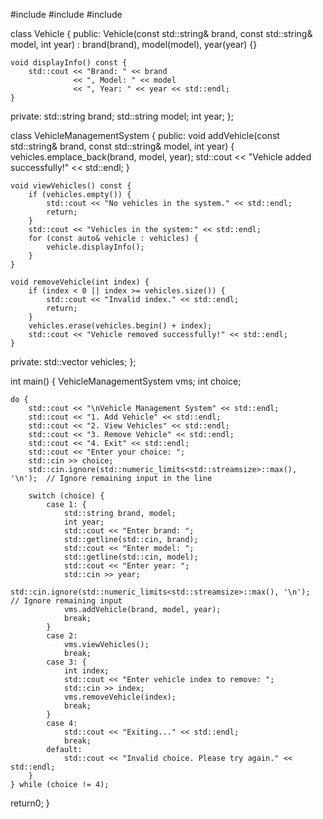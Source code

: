 #include <iostream>
#include <vector>
#include <string>

class Vehicle {
public:
    Vehicle(const std::string& brand, const std::string& model, int year)
        : brand(brand), model(model), year(year) {}

    void displayInfo() const {
        std::cout << "Brand: " << brand 
                  << ", Model: " << model 
                  << ", Year: " << year << std::endl;
    }

private:
    std::string brand;
    std::string model;
    int year;
};

class VehicleManagementSystem {
public:
    void addVehicle(const std::string& brand, const std::string& model, int year) {
        vehicles.emplace_back(brand, model, year);
        std::cout << "Vehicle added successfully!" << std::endl;
    }

    void viewVehicles() const {
        if (vehicles.empty()) {
            std::cout << "No vehicles in the system." << std::endl;
            return;
        }
        std::cout << "Vehicles in the system:" << std::endl;
        for (const auto& vehicle : vehicles) {
            vehicle.displayInfo();
        }
    }

    void removeVehicle(int index) {
        if (index < 0 || index >= vehicles.size()) {
            std::cout << "Invalid index." << std::endl;
            return;
        }
        vehicles.erase(vehicles.begin() + index);
        std::cout << "Vehicle removed successfully!" << std::endl;
    }

private:
    std::vector<Vehicle> vehicles;
};

int main() {
    VehicleManagementSystem vms;
    int choice;
    
    do {
        std::cout << "\nVehicle Management System" << std::endl;
        std::cout << "1. Add Vehicle" << std::endl;
        std::cout << "2. View Vehicles" << std::endl;
        std::cout << "3. Remove Vehicle" << std::endl;
        std::cout << "4. Exit" << std::endl;
        std::cout << "Enter your choice: ";
        std::cin >> choice;
        std::cin.ignore(std::numeric_limits<std::streamsize>::max(), '\n');  // Ignore remaining input in the line

        switch (choice) {
            case 1: {
                std::string brand, model;
                int year;
                std::cout << "Enter brand: ";
                std::getline(std::cin, brand);
                std::cout << "Enter model: ";
                std::getline(std::cin, model);
                std::cout << "Enter year: ";
                std::cin >> year;
                std::cin.ignore(std::numeric_limits<std::streamsize>::max(), '\n');  // Ignore remaining input
                vms.addVehicle(brand, model, year);
                break;
            }
            case 2:
                vms.viewVehicles();
                break;
            case 3: {
                int index;
                std::cout << "Enter vehicle index to remove: ";
                std::cin >> index;
                vms.removeVehicle(index);
                break;
            }
            case 4:
                std::cout << "Exiting..." << std::endl;
                break;
            default:
                std::cout << "Invalid choice. Please try again." << std::endl;
        }
    } while (choice != 4);

return0;
}
